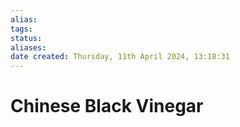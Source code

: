 ```yaml
---
alias: 
tags: 
status:
aliases: 
date created: Thursday, 11th April 2024, 13:18:31
---
```


# Chinese Black Vinegar
